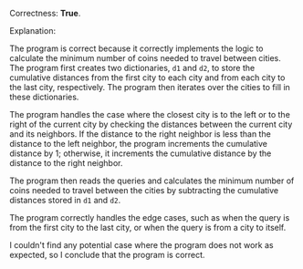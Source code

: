 Correctness: **True**.

Explanation:

The program is correct because it correctly implements the logic to calculate the minimum number of coins needed to travel between cities. The program first creates two dictionaries, `d1` and `d2`, to store the cumulative distances from the first city to each city and from each city to the last city, respectively. The program then iterates over the cities to fill in these dictionaries.

The program handles the case where the closest city is to the left or to the right of the current city by checking the distances between the current city and its neighbors. If the distance to the right neighbor is less than the distance to the left neighbor, the program increments the cumulative distance by 1; otherwise, it increments the cumulative distance by the distance to the right neighbor.

The program then reads the queries and calculates the minimum number of coins needed to travel between the cities by subtracting the cumulative distances stored in `d1` and `d2`.

The program correctly handles the edge cases, such as when the query is from the first city to the last city, or when the query is from a city to itself.

I couldn't find any potential case where the program does not work as expected, so I conclude that the program is correct.